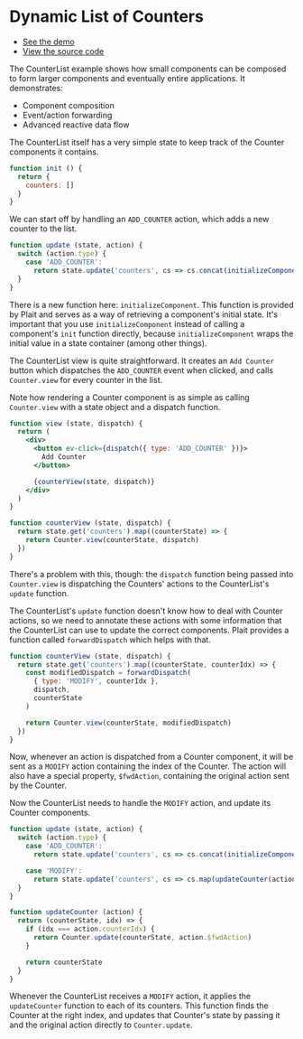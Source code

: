 # Dynamic List of Counters

* [See the demo](https://wildlyinaccurate.com/plait/examples/CounterList.html)
* [View the source code](https://github.com/wildlyinaccurate/plait/tree/master/examples/src/CounterList)

The CounterList example shows how small components can be composed to form larger components and eventually entire applications. It demonstrates:

* Component composition
* Event/action forwarding
* Advanced reactive data flow

The CounterList itself has a very simple state to keep track of the Counter components it contains.

```js
function init () {
  return {
    counters: []
  }
}
```

We can start off by handling an `ADD_COUNTER` action, which adds a new counter to the list.

```js
function update (state, action) {
  switch (action.type) {
    case 'ADD_COUNTER':
      return state.update('counters', cs => cs.concat(initializeComponent(Counter)))
  }
}
```

There is a new function here: `initializeComponent`. This function is provided by Plait and serves as a way of retrieving a component's initial state. It's important that you use `initializeComponent` instead of calling a component's `init` function directly, because `initializeComponent` wraps the initial value in a state container (among other things).

The CounterList view is quite straightforward. It creates an `Add Counter` button which dispatches the `ADD_COUNTER` event when clicked, and calls `Counter.view` for every counter in the list.

Note how rendering a Counter component is as simple as calling `Counter.view` with a state object and a dispatch function.

```jsx
function view (state, dispatch) {
  return (
    <div>
      <button ev-click={dispatch({ type: 'ADD_COUNTER' })}>
        Add Counter
      </button>

      {counterView(state, dispatch)}
    </div>
  )
}

function counterView (state, dispatch) {
  return state.get('counters').map((counterState) => {
    return Counter.view(counterState, dispatch)
  })
}
```

There's a problem with this, though: the `dispatch` function being passed into `Counter.view` is dispatching the Counters' actions to the CounterList's `update` function.

The CounterList's `update` function doesn't know how to deal with Counter actions, so we need to annotate these actions with some information that the CounterList can use to update the correct components. Plait provides a function called `forwardDispatch` which helps with that.

```js
function counterView (state, dispatch) {
  return state.get('counters').map((counterState, counterIdx) => {
    const modifiedDispatch = forwardDispatch(
      { type: 'MODIFY', counterIdx },
      dispatch,
      counterState
    )

    return Counter.view(counterState, modifiedDispatch)
  })
}
```

Now, whenever an action is dispatched from a Counter component, it will be sent as a `MODIFY` action containing the index of the Counter. The action will also have a special property, `$fwdAction`, containing the original action sent by the Counter.

Now the CounterList needs to handle the `MODIFY` action, and update its Counter components.

```js
function update (state, action) {
  switch (action.type) {
    case 'ADD_COUNTER':
      return state.update('counters', cs => cs.concat(initializeComponent(Counter)))

    case 'MODIFY':
      return state.update('counters', cs => cs.map(updateCounter(action)))
  }
}

function updateCounter (action) {
  return (counterState, idx) => {
    if (idx === action.counterIdx) {
      return Counter.update(counterState, action.$fwdAction)
    }

    return counterState
  }
}
```

Whenever the CounterList receives a `MODIFY` action, it applies the `updateCounter` function to each of its counters. This function finds the Counter at the right index, and updates that Counter's state by passing it and the original action directly to `Counter.update`.
